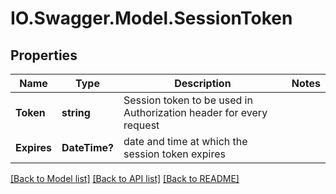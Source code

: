 # IO.Swagger.Model.SessionToken
## Properties

Name | Type | Description | Notes
------------ | ------------- | ------------- | -------------
**Token** | **string** | Session token to be used in Authorization header for every request | 
**Expires** | **DateTime?** | date and time at which the session token expires | 

[[Back to Model list]](../README.md#documentation-for-models) [[Back to API list]](../README.md#documentation-for-api-endpoints) [[Back to README]](../README.md)

